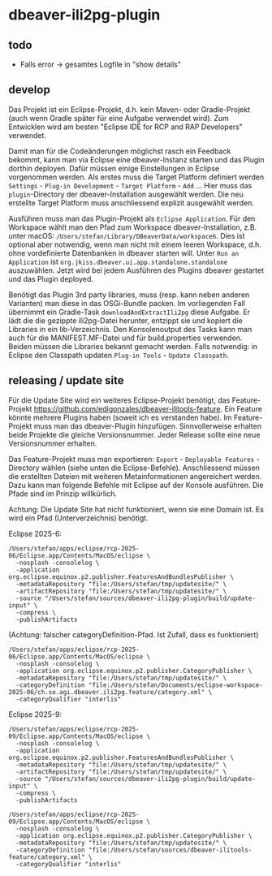 # dbeaver-ili2pg-plugin

## todo
- Falls error -> gesamtes Logfile in "show details"

## develop

Das Projekt ist ein Eclipse-Projekt, d.h. kein Maven- oder Gradle-Projekt (auch wenn Gradle später für eine Aufgabe verwendet wird). Zum Entwicklen wird am besten "Eclipse IDE for RCP and RAP Developers" verwendet. 

Damit man für die Codeänderungen möglichst rasch ein Feedback bekommt, kann man via Eclipse eine dbeaver-Instanz starten und das Plugin dorthin deployen. Dafür müssen einige Einstellungen in Eclipse vorgenommen werden. Als erstes muss die Target Platform definiert werden `Settings` - `Plug-in Development` - `Target Platform` - `Add` ... Hier muss das `plugin`-Directory der dbeaver-Installation ausgewählt werden. Die neu erstellte Target Platform muss anschliessend explizit ausgewählt werden.

Ausführen muss man das Plugin-Projekt als `Eclipse Application`. Für den Workspace wählt man den Pfad zum Workspace dbeaver-Installation, z.B. unter macOS: `/Users/stefan/Library/DBeaverData/workspace6`. Dies ist optional aber notwendig, wenn man nicht mit einem leeren Workspace, d.h. ohne vordefinierte Datenbanken in dbeaver starten will. Unter `Run an Application` ist `org.jkiss.dbeaver.ui.app.standalone.standalone` auszuwählen. Jetzt wird bei jedem Ausführen des Plugins dbeaver gestartet und das Plugin deployed.

Benötigt das Plugin 3rd party libraries, muss (resp. kann neben anderen Varianten) man diese in das OSGi-Bundle packen. Im vorliegenden Fall übernimmt ein Gradle-Task `downloadAndExtractIli2pg` diese Aufgabe. Er lädt die die gezippte ili2pg-Datei herunter, entzippt sie und kopiert die Libraries in ein lib-Verzeichnis. Den Konsolenoutput des Tasks kann man auch für die MANIFEST.MF-Datei und für build.properties verwenden. Beiden müssen die Libraries bekannt gemacht werden. Falls notwendig: in Eclipse den Classpath updaten `Plug-in Tools` - `Update Classpath`.

## releasing / update site

Für die Update Site wird ein weiteres Eclipse-Projekt benötigt, das Feature-Projekt https://github.com/edigonzales/dbeaver-ilitools-feature. Ein Feature könnte mehrere Plugins haben (soweit ich es verstanden habe). Im Feature-Projekt muss man das dbeaver-Plugin hinzufügen. Sinnvollerweise erhalten beide Projekte die gleiche Versionsnummer. Jeder Release sollte eine neue Versionsnummer erhalten.

Das Feature-Projekt muss man exportieren: `Export` - `Deployable Features` - Directory wählen (siehe unten die Eclipse-Befehle). Anschliessend müssen die erstellten Dateien mit weiteren Metainformationen angereichert werden. Dazu kann man folgende Befehle mit Eclipse auf der Konsole ausführen. Die Pfade sind im Prinzip willkürlich.

Achtung: Die Update Site hat nicht funktioniert, wenn sie eine Domain ist. Es wird ein Pfad (Unterverzeichnis) benötigt.


Eclipse 2025-6:
```
/Users/stefan/apps/eclipse/rcp-2025-06/Eclipse.app/Contents/MacOS/eclipse \
  -nosplash -consolelog \
  -application org.eclipse.equinox.p2.publisher.FeaturesAndBundlesPublisher \
  -metadataRepository "file:/Users/stefan/tmp/updatesite/" \
  -artifactRepository "file:/Users/stefan/tmp/updatesite/" \
  -source "/Users/stefan/sources/dbeaver-ili2pg-plugin/build/update-input" \
  -compress \
  -publishArtifacts
```

(Achtung: falscher categoryDefinition-Pfad. Ist Zufall, dass es funktioniert)
```
/Users/stefan/apps/eclipse/rcp-2025-06/Eclipse.app/Contents/MacOS/eclipse \
  -nosplash -consolelog \
  -application org.eclipse.equinox.p2.publisher.CategoryPublisher \
  -metadataRepository "file:/Users/stefan/tmp/updatesite/" \
  -categoryDefinition "file:/Users/stefan/Documents/eclipse-workspace-2025-06/ch.so.agi.dbeaver.ili2pg.feature/category.xml" \
  -categoryQualifier "interlis"
```

Eclipse 2025-9:
```
/Users/stefan/apps/eclipse/rcp-2025-09/Eclipse.app/Contents/MacOS/eclipse \
  -nosplash -consolelog \
  -application org.eclipse.equinox.p2.publisher.FeaturesAndBundlesPublisher \
  -metadataRepository "file:/Users/stefan/tmp/updatesite/" \
  -artifactRepository "file:/Users/stefan/tmp/updatesite/" \
  -source "/Users/stefan/sources/dbeaver-ili2pg-plugin/build/update-input" \
  -compress \
  -publishArtifacts
```

```
/Users/stefan/apps/eclipse/rcp-2025-09/Eclipse.app/Contents/MacOS/eclipse \
  -nosplash -consolelog \
  -application org.eclipse.equinox.p2.publisher.CategoryPublisher \
  -metadataRepository "file:/Users/stefan/tmp/updatesite/" \
  -categoryDefinition "file:/Users/stefan/sources/dbeaver-ilitools-feature/category.xml" \
  -categoryQualifier "interlis"
```